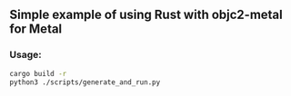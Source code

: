 ## Simple example of using Rust with objc2-metal for Metal

### Usage:
```bash
cargo build -r
python3 ./scripts/generate_and_run.py
```
